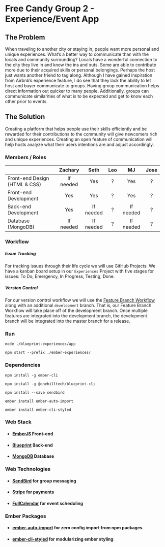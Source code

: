 # Free Candy Group 2 - Experience/Event App

## The Problem

When traveling to another city or staying in, people want more personal and unique experiences. What’s a better way to communicate than with the
locals and community surrounding? Locals have a wonderful connection to the city they live in and know the ins and outs. Some are able to contribute more due to their acquired skills or personal belongings. Perhaps the host just wants another friend to tag along. Although I have gained inspiration from Airbnb’s experience feature, I do see that they lack the ability to let host and buyer communicate to groups. Having group communication helps direct information out quicker to many people. Additionally, groups can communicate similarities of what is to be expected and get to know each other prior to events.

## The Solution

Creating a platform that helps people use their skills efficiently and be rewarded for their contributions to the community will give newcomers rich and unique experiences. Creating an open feature of communication will help hosts analyze what their users intentions are and adjust accordingly.

### Members / Roles

|                                   | Zachary       | Seth       | Leo     | MJ        | Jose     |
| --------------------------------- | :-----------: |:----------:| :------:| :-------: | :------: |
| Front-end Design (HTML & CSS)     | If needed     | Yes        | ?       | Yes       | ?        |
| Front-end Development             | Yes           | Yes        | ?       | Yes       | ?        |
| Back-end Development              | Yes           | If needed  | ?       | If needed | ?        |
| Database (MongoDB)                | If needed     | If needed  | ?       | If needed | ?        |

### Workflow

##### Issue Tracking

For tracking issues through their life cycle we will use GitHub Projects. We have a kanban board setup in our `Experiences` Project with five stages for issues: To Do, Emergency, In Progress, Testing, Done.

##### Version Control

For our version control workflow we will use the [Feature Branch Workflow](https://www.atlassian.com/git/tutorials/comparing-workflows/feature-branch-workflow) along with an additional `development` branch. That is, our Feature Branch Workflow will take place off of the development branch. Once multiple features are integrated into the development branch, the development branch will be integrated into the master branch for a release.

### Run

`node ./blueprint-experiences/app`

`npm start --prefix ./ember-experiences/`


### Dependencies

`npm install -g ember-cli`

`npm install -g @onehilltech/blueprint-cli`

`npm install --save sendbird`

`ember install ember-auto-import`

`ember install ember-cli-styled`

### Web Stack

* #### [EmberJS](https://www.emberjs.com/) Front-end

* #### [Blueprint](https://blueprint.onehilltech.com/) Back-end

* #### [MongoDB](https://www.mongodb.com/) Database

### Web Technologies

* #### [SendBird](https://docs.sendbird.com/javascript/quick_start) for group messaging

* #### [Stripe](https://stripe.com/us/payments) for payments

* #### [FullCalendar](https://fullcalendar.io/) for event scheduling

### Ember Packages

* #### [ember-auto-import](https://github.com/ef4/ember-auto-import) for zero config import from npm packages

* #### [ember-cli-styled](https://github.com/onehilltech/ember-cli-styled) for modularizing ember styling
